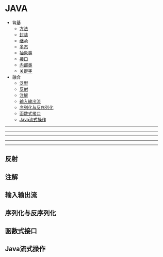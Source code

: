 # JAVA 

+ 筑基 
    - [方法](methoddemo/METHOD.md)
    - [封装](packaging/PACKAGING.md)
    - [继承](extend/EXTEND.md)
    - [多态](polymorphic/POLYMORPHIC.md)
    - [抽象类](abstractdemo/ABSTRACT.md)
    - [接口](interfacedemo/INTERFACE.md)
    - [内部类](innerclass/INNERCLASS.md)
    - [关键字](#关键字)
+ 融合
    - [泛型](generics/GENERICS.md)
    - [反射](#反射)
    - [注解](#注解)
    - [输入输出流](#输入输出流)
    - [序列化与反序列化](#序列化与反序列化)
    - [函数式接口](#函数式接口)
    - [Java流式操作](#Java流式操作)
 












-----------------
-----------------
-----------------
-----------------
-----------------


## <a name="反射"> 反射 </a>
## <a name="注解"> 注解 </a>
## <a name="输入输出流"> 输入输出流 </a>
## <a name="序列化与反序列化"> 序列化与反序列化 </a>
## <a name="函数式接口"> 函数式接口 </a>
## <a name="Java流式操作"> Java流式操作 </a>
